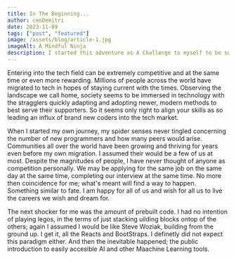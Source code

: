 ```yaml
---
title: In The Beginning...
author: ceoDemitri
date: 2023-11-09
tags: ["post", "featured"]
image: /assets/blog/article-1.jpg
imageAlt: A Mindful Ninja
description: I started this adventure as A Challenge to myself to be something different. The path has been exciting and eye-opening. How easy life may pass us by revealing new paradigms by the moment. What does our future hold in this turbelent era? One thing for sure, I will be an assest to the future society.
---
```


<!-- proofread and up the ante. get live -->
<!-- TODO 1: rewrite this blog and write complete at the bottom of the page-->
<!-- for the first blog, my idea is to get the ball rolling with this site. I have a few plans to implement. this first blog must set the foundation for this iteration of the site(even though it will be seen last when listed, more personal) -->
<!-- topic: in the beginning: as coders what is our motivation, what may we accomplish, the state of the coding community -->
Entering into the tech field can be extremely competitive and at the same time or even more rewarding. Millions of people across the world have migrated to tech in hopes of staying current with the times. Observing the landscape we call home, society seems to be immersed in technology with the stragglers quickly adapting and adopting newer, modern methods to best serve their supporters. So it seems only right to align your skills as so leading an influx of brand new coders into the tech market. 

When I started my own journey, my spider senses never tingled concerning the number of new programmers and how many peers would arise. Communities all over the world have been growing and thriving for years even before my own migration. I assumed their would be a few of us at most. Despite the magnitudes of people, I have never thought of anyone as competition personally. We may be applying for the same job on the same day at the same time, completing our interview at the same time. No more then coincidence for me; what's meant will find a way to happen. Something similar to fate. I am happy for all of us and wish for all us to live the careers we wish and dream for.

<!-- is this blog meant to detail my personal journey or to relate to many -->
The next shocker for me was the amount of prebuilt code. I had no intention of playing legos, in the terms of just stacking uilding blocks ontop of the others; again I assumed I would be like Steve Woziak, building from the ground up. I get it, all the Reacts and BootStraps. I definetly did not expect this paradigm either. And then the inevitable happened; the public introduction to easily accesible AI and other Maachine Learning tools. 